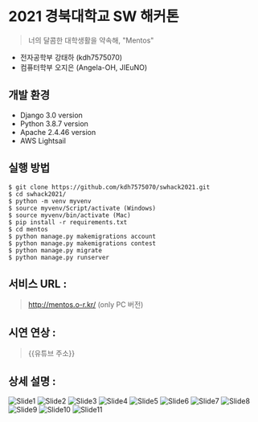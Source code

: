 # 2021 경북대학교 SW 해커톤<br>

> 너의 달콤한 대학생활을 약속해, "Mentos" <br>
> 
* 전자공학부 강태하 (kdh7575070) <br>
* 컴퓨터학부 오지은 (Angela-OH, JIEuNO) <br>


## 개발 환경
* Django 3.0 version <br>
* Python 3.8.7 version <br>
* Apache 2.4.46 version <br>
* AWS Lightsail <br>

## 실행 방법
```shell
$ git clone https://github.com/kdh7575070/swhack2021.git
$ cd swhack2021/
$ python -m venv myvenv
$ source myvenv/Script/activate (Windows)
$ source myvenv/bin/activate (Mac)
$ pip install -r requirements.txt
$ cd mentos
$ python manage.py makemigrations account
$ python manage.py makemigrations contest
$ python manage.py migrate
$ python manage.py runserver
```

## 서비스 URL : 
> http://mentos.o-r.kr/ (only PC 버전)

## 시연 연상 : 
> {{유튜브 주소}}

## 상세 설명 :
![Slide1](https://user-images.githubusercontent.com/67677983/126683263-73936bf0-c7d8-45a2-a080-34eb3af16983.png)
![Slide2](https://user-images.githubusercontent.com/67677983/126683270-0dcf4e2a-c7a9-47dc-9d53-8bc0906eb444.png)
![Slide3](https://user-images.githubusercontent.com/67677983/126683273-599fdd68-ab51-4b59-988b-a5598a8a06c3.png)
![Slide4](https://user-images.githubusercontent.com/67677983/126683277-d95272fe-321c-4de7-a18b-62b6f5027efc.png)
![Slide5](https://user-images.githubusercontent.com/67677983/126683281-fac132b3-7635-4cd5-9bbf-26898096cfc1.png)
![Slide6](https://user-images.githubusercontent.com/67677983/126683283-45fd0c12-f10d-4f1b-8af7-52a842711847.png)
![Slide7](https://user-images.githubusercontent.com/67677983/126683290-97de0f38-9067-427f-99eb-9a3c711d5aae.png)
![Slide8](https://user-images.githubusercontent.com/67677983/126683291-ddd4e5f1-c253-4713-aac7-ed02498ef961.png)
![Slide9](https://user-images.githubusercontent.com/67677983/126683299-8b6c9d38-12f3-42f0-aa7a-445d786930ef.png)
![Slide10](https://user-images.githubusercontent.com/67677983/126683302-2a39356f-5939-47dc-b4e2-193eca7be54d.png)
![Slide11](https://user-images.githubusercontent.com/67677983/126683305-50442b89-ec42-461c-8bc2-3fcaed5a7fe7.png)
